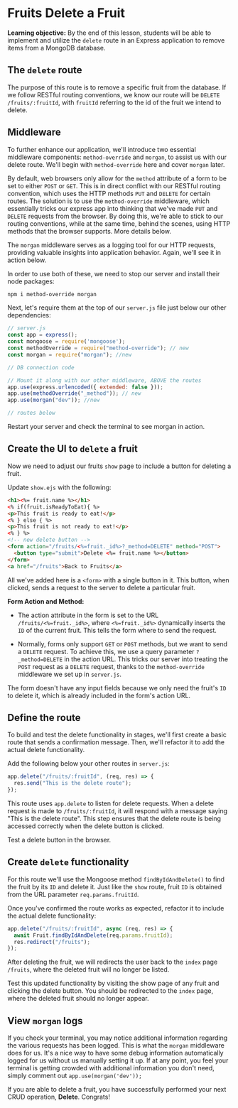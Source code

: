 <h1>
  <span class="headline">Fruits</span>
  <span class="subhead">Delete a Fruit</span>
</h1>

**Learning objective:** By the end of this lesson, students will be able to implement and utilize the `delete` route in an Express application to remove items from a MongoDB database.

## The `delete` route

The purpose of this route is to remove a specific fruit from the database. If we follow RESTful routing conventions, we know our route will be `DELETE /fruits/:fruitId`, with `fruitId` referring to the id of the fruit we intend to delete.

## Middleware

To further enhance our application, we'll introduce two essential middleware components: `method-override` and `morgan`, to assist us with our delete route. We'll begin with `method-override` here and cover `morgan` later. 

By default, web browsers only allow for the `method` attribute of a form to be set to either `POST` or `GET`. This is in direct conflict with our RESTful routing convention, which uses the HTTP methods `PUT` and `DELETE` for certain routes. The solution is to use the `method-override` middleware, which essentially tricks our express app into thinking that we've made `PUT` and `DELETE` requests from the browser. By doing this, we're able to stick to our routing conventions, while at the same time, behind the scenes, using HTTP methods that the browser supports. More details below.

The `morgan` middleware serves as a logging tool for our HTTP requests, providing valuable insights into application behavior. Again, we'll see it in action below.

In order to use both of these, we need to stop our server and install their node packages:

```bash
npm i method-override morgan
```

Next, let's require them at the top of our `server.js` file just below our other dependencies:

```js
// server.js
const app = express();
const mongoose = require('mongoose');
const methodOverride = require("method-override"); // new
const morgan = require("morgan"); //new

// DB connection code

// Mount it along with our other middleware, ABOVE the routes
app.use(express.urlencoded({ extended: false }));
app.use(methodOverride("_method")); // new
app.use(morgan("dev")); //new

// routes below
```

Restart your server and check the terminal to see morgan in action. 

## Create the UI to `delete` a fruit

Now we need to adjust our fruits `show` page to include a button for deleting a fruit.

Update `show.ejs` with the following:

```html
<h1><%= fruit.name %></h1>
<% if(fruit.isReadyToEat){ %>
<p>This fruit is ready to eat!</p>
<% } else { %>
<p>This fruit is not ready to eat!</p>
<% } %>
<!-- new delete button -->
<form action="/fruits/<%=fruit._id%>?_method=DELETE" method="POST">
  <button type="submit">Delete <%= fruit.name %></button>
</form>
<a href="/fruits">Back to Fruits</a>
```

All we've added here is a `<form>` with a single button in it. This button, when clicked, sends a request to the server to delete a particular fruit.

**Form Action and Method:**

- The action attribute in the form is set to the URL `/fruits/<%=fruit._id%>`, where `<%=fruit._id%>` dynamically inserts the `ID` of the current fruit. This tells the form where to send the request.

- Normally, forms only support `GET` or `POST` methods, but we want to send a `DELETE` request. To achieve this, we use a query parameter `?_method=DELETE` in the action URL. This tricks our server into treating the `POST` request as a `DELETE` request, thanks to the `method-override` middleware we set up in `server.js`.

The form doesn't have any input fields because we only need the fruit's `ID` to delete it, which is already included in the form's action URL.

## Define the route

To build and test the delete functionality in stages, we'll first create a basic route that sends a confirmation message. Then, we'll refactor it to add the actual delete functionality.

Add the following below your other routes in `server.js`:

```js
app.delete("/fruits/:fruitId", (req, res) => {
  res.send("This is the delete route");
});
```

This route uses `app.delete` to listen for delete requests. When a delete request is made to `/fruits/:fruitId`, it will respond with a message saying "This is the delete route". This step ensures that the delete route is being accessed correctly when the delete button is clicked.

Test a delete button in the browser. 


## Create `delete` functionality

For this route we'll use the Mongoose method `findByIdAndDelete()` to find the fruit by its `ID` and delete it. Just like the `show` route, fruit `ID` is obtained from the URL parameter `req.params.fruitId`.

Once you've confirmed the route works as expected, refactor it to include the actual delete functionality:

```js
app.delete("/fruits/:fruitId", async (req, res) => {
  await Fruit.findByIdAndDelete(req.params.fruitId);
  res.redirect("/fruits");
});
```

After deleting the fruit, we will redirects the user back to the `index` page `/fruits`, where the deleted fruit will no longer be listed.

Test this updated functionality by visiting the show page of any fruit and clicking the delete button. You should be redirected to the `index` page, where the deleted fruit should no longer appear.

## View `morgan` logs

If you check your terminal, you may notice additional information regarding the various requests has been logged. This is what the `morgan` middleware does for us. It's a nice way to have some debug information automatically logged for us without us manually setting it up. If at any point, you feel your terminal is getting crowded with additional information you don't need, simply comment out `app.use(morgan('dev'));`


If you are able to delete a fruit, you have successfully performed your next CRUD operation, **Delete**. Congrats!